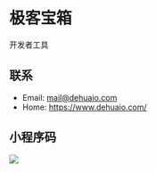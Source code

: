# 极客宝箱

开发者工具

## 联系
- Email: mail@dehuaio.com
- Home: https://www.dehuaio.com/

## 小程序码
![](https://www.dehuaio.com/geek_box.jpg)

